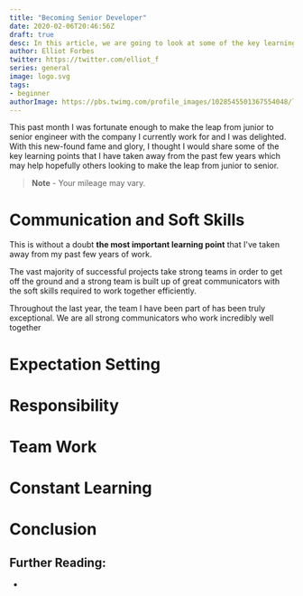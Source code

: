 ```yaml
---
title: "Becoming Senior Developer"
date: 2020-02-06T20:46:56Z
draft: true
desc: In this article, we are going to look at some of the key learning points that I have taken away from the last few years in becoming a senior engineer.
author: Elliot Forbes
twitter: https://twitter.com/elliot_f
series: general
image: logo.svg
tags:
- beginner
authorImage: https://pbs.twimg.com/profile_images/1028545501367554048/lzr43cQv_400x400.jpg
---
```


This past month I was fortunate enough to make the leap from junior to senior engineer with the company I currently work for and I was delighted. With this new-found fame and glory, I thought I would share some of the key learning points that I have taken away from the past few years which may help hopefully others looking to make the leap from junior to senior. 

> **Note** - Your mileage may vary. 

# Communication and Soft Skills

This is without a doubt **the most important learning point** that I've taken away from my past few years of work. 

The vast majority of successful projects take strong teams in order to get off the ground and a strong team is built up of great communicators with the soft skills required to work together efficiently.

Throughout the last year, the team I have been part of has been truly exceptional. We are all strong communicators who work incredibly well together 


# Expectation Setting

# Responsibility

# Team Work

# Constant Learning

# Conclusion

## Further Reading:

* []()